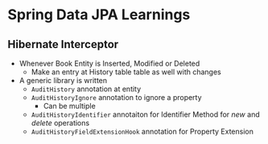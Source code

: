 # Spring Data JPA Learnings

## Hibernate Interceptor

* Whenever Book Entity is Inserted, Modified or Deleted 
  * Make an entry at History table table as well with changes
* A generic library is written
  * `AuditHistory` annotation at entity
  * `AuditHistoryIgnore` annotation to ignore a property
    * Can be multiple
  * `AuditHistoryIdentifier` annotaiton for Identifier Method for *new* and *delete* operations
  * `AuditHistoryFieldExtensionHook` annotation for Property Extension